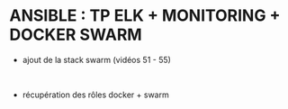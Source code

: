 

# ANSIBLE : TP ELK + MONITORING + DOCKER SWARM


* ajout de la stack swarm (vidéos 51 - 55)

<br>

* récupération des rôles docker + swarm
